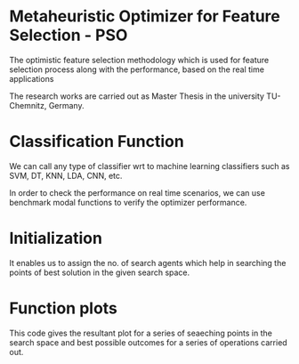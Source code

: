 # Metaheuristic Optimizer for Feature Selection - PSO

The optimistic feature selection methodology which is used for feature selection process along with the performance, based  on the real time applications

The research works are carried out as Master Thesis in the university TU-Chemnitz, Germany.

# Classification Function

We can call any type of classifier wrt to machine learning classifiers such as SVM, DT, KNN, LDA, CNN, etc.

In order to check the performance on real time scenarios, we can use benchmark modal functions to verify the optimizer performance.

# Initialization

It enables us to assign the no. of search agents which help in searching the points of best solution in the given search space.

# Function plots

This code gives the resultant plot for a series of seaeching points in the search space and best possible outcomes for a series of operations carried out.
